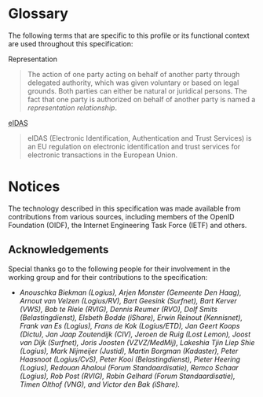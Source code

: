 # Glossary

The following terms that are specific to this profile or its functional context are used throughout this specification:

Representation
>  The action of one party acting on behalf of another party through delegated authority, which was given voluntary or based on legal grounds. Both parties can either be natural or juridical persons. The fact that one party is authorized on behalf of another party is named a _representation relationship_.


<abbr title="Electronic Identification, Authentication and Trust Services">eIDAS</abbr>

>  eIDAS (Electronic Identification, Authentication and Trust Services) is an EU regulation on electronic identification and trust services for electronic transactions in the European Union.


<!-- Add abbreviations below, so they are highlighted in the text -->
<div style="display:none">
    <abbr title="Best Current Practice">BCP</abbr>
    <abbr title="Basis Registratie Personen, the Dutch citizen registry">BRP</abbr>
    <abbr title="Burgerservicenummer, the identification number for citizen in The Netherlands">BSN</abbr>
    <abbr title="Content Encryption Key">CEK</abbr>
    <abbr title="Cross Site Request Forgery">CSRF</abbr>
    <abbr title="European Union">EU</abbr>
    <abbr title="General Data Protection Regulation">GDPR</abbr>
    <abbr title="Internet Engineering Task Force">IETF</abbr>
    <abbr title="Identity Provider">IdP</abbr>
    <abbr title="JavaScript Object Notation, a lightweight data-exchange format often used with REST APIs">JSON</abbr>
    <abbr title="JSON Web Token">JWT</abbr>
    <abbr title="JSON Web Signature">JWS</abbr>
    <abbr title="JSON Web Encryption">JWE</abbr>
    <abbr title="Kamer van Koophandel, the Dutch Chamber of Commerce">KvK</abbr>
    <abbr title="Level of Assurance">LoA</abbr>
    <abbr title="OpenID Provider">OP</abbr>
    <abbr title="Proof Key for Code Exchange">PKCE</abbr>
	<abbr title="Risk Based Authentication">RBA</abbr>
    <abbr title="Request For Change">RFC</abbr>
    <abbr title="Relying Party">RP</abbr>
    <abbr title="Rechtspersonen en Samenwerkingsverbanden Identificatienummer, the identification number for legal entities and associations in The Netherlands">RSIN</abbr>
    <abbr title="Uniform Resource Identifier">URI</abbr>
    <abbr title="Cross-Site Scripting">XSS</abbr>
</div>


# Notices
The technology described in this specification was made available from contributions from various sources, including members of the OpenID Foundation (OIDF), the Internet Engineering Task Force (IETF) and others.

## Acknowledgements
Special thanks go to the following people for their involvement in the working group and for their contributions to the specification:
- *Anouschka Biekman (Logius), Arjen Monster (Gemeente Den Haag), Arnout van Velzen (Logius/RV), Bart Geesink (Surfnet), Bart Kerver (VWS), Bob te Riele (RVIG), Dennis Reumer (RVO), Dolf Smits (Belastingdienst), Elsbeth Bodde (iShare), Erwin Reinout (Kennisnet), Frank van Es (Logius), Frans de Kok (Logius/ETD), Jan Geert Koops (Dictu), Jan Jaap Zoutendijk (CIV), Jeroen de Ruig (Lost Lemon), Joost van Dijk (Surfnet), Joris Joosten (VZVZ/MedMij), Lakeshia Tjin Liep Shie (Logius), Mark Nijmeijer (Justid), Martin Borgman (Kadaster), Peter Haasnoot (Logius/CvS), Peter Kooi (Belastingdienst), Pieter Heering (Logius), Redouan Ahaloui (Forum Standaardisatie), Remco Schaar (Logius), Rob Post (RVIG), Robin Gelhard (Forum Standaardisatie), Timen Olthof (VNG), and Victor den Bak (iShare).*